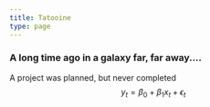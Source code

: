 ```yaml
---
title: Tatooine
type: page
---
```


### A long time ago in a galaxy far, far away....

A project was planned, but never completed
$$y_t = \beta_0 + \beta_1 x_t + \epsilon_t$$
